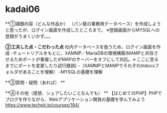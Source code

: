 # kadai06

**①課題内容（どんな作品か）
（パン屋の業務用データベース）を作成しようと思ったが、ログイン画面を作成したところまで。
※登録画面からMYSQLへの登録がうまくいかず。。。

**②工夫した点・こだわった点**
社内データベースを扱うため、ログイン画面を作成
-チュートリアルをもとに、XAMMP／MariaDBの環境構築(MAMPと共存させるためポートが重複したがMAPのサーバーをオフにして対応。←ここに至るまでにポートを変更したり試行錯誤)
-（XAMMPとMAMPでそれぞれhtdocsフォルダがあることを理解）
-MYSQLの基礎を理解

**③質問・疑問（あれば）
**


**④その他（感想、シェアしたいことなんでも）
**
【はじめてのPHP】PHPでブログを作りながら、Webアプリケーション開発の基礎を学んでみよう
https://www.techpit.jp/courses/184/
